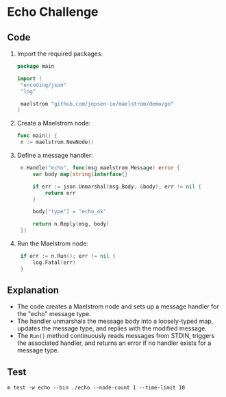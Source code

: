 # Echo Challenge

## Code

1. Import the required packages:

   ```go
   package main

   import (
   	"encoding/json"
   	"log"

   	maelstrom "github.com/jepsen-io/maelstrom/demo/go"
   )
   ```

2. Create a Maelstrom node:

   ```go
   func main() {
   	n := maelstrom.NewNode()
   ```
   
3. Define a message handler:

   ```go
   	n.Handle("echo", func(msg maelstrom.Message) error {
   		var body map[string]interface{}
   
   		if err := json.Unmarshal(msg.Body, &body); err != nil {
   			return err
   		}
   
   		body["type"] = "echo_ok"
   
   		return n.Reply(msg, body)
   	})
   ```

4. Run the Maelstrom node:

   ```go
   	if err := n.Run(); err != nil {
   		log.Fatal(err)
   	}
   ```

## Explanation

- The code creates a Maelstrom node and sets up a message handler for the "echo" message type.
- The handler unmarshals the message body into a loosely-typed map, updates the message type, and replies with the modified message.
- The `Run()` method continuously reads messages from STDIN, triggers the associated handler, and returns an error if no handler exists for a message type.


## Test

```
m test -w echo --bin ./echo --node-count 1 --time-limit 10

```
